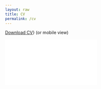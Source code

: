 ```yaml
---
layout: raw
title: CV
permalink: /cv
---
```


[Download CV](/assets/jmentch_resume.pdf)} (or mobile view)

<embed src="{{ site.baseurl }}/assets/jmentch_resume.pdf" type="application/pdf"/>
